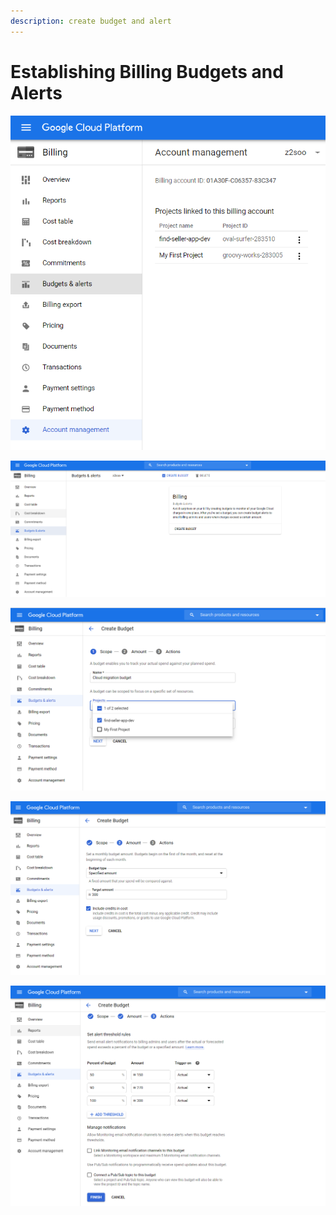 ```yaml
---
description: create budget and alert
---
```


# Establishing Billing Budgets and Alerts

![](../../../.gitbook/assets/image%20%28121%29.png)



![](../../../.gitbook/assets/image%20%28112%29.png)



![](../../../.gitbook/assets/image%20%28131%29.png)

![](../../../.gitbook/assets/image%20%28127%29.png)

![](../../../.gitbook/assets/image%20%28120%29.png)



